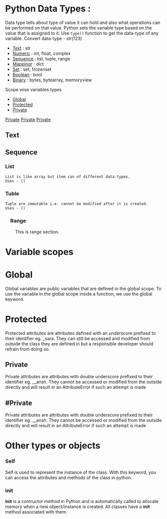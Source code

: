 # Python Data Types :

Data type tells about type of value it can hold and also what operations can be performed on that value.
Python sets the variable type based on the value that is assigned to it.
Use ```type()``` function to get the data-type of any variable.
Convert data-type - str(123)

- [Text](#Text)    : str
- [Numeric](#Numeric)    : int, float, complex
- [Sequence](#Sequence)    : list, tuple, range
- [Mappingr](#Mapping)    : dict
- [Set](#Set)    : set, frozenset
- [Boolean](#Boolean)    : bool
- [Binary](#Binary)    : bytes, bytearray, memoryview

Scope wise variables types
- [Global](#Global)
- [Protected](Protected)
- [Private](##Private)

[Private](Private)
[Private](private)
[Private](#private)

## Text
  
## Sequence
  ### List
    List is like array but item can of different data-types.
    Uses - []
    
### Tuble
    Tuple are immutable i.e. cannot be modified after it is created.
    Uses - ()
    
### &emsp;Range
&emsp;&emsp; This is range section.

# Variable scopes
# Global
Global variables are public variables that are defined in the global scope. To use the variable in the global scope inside a function, we use the global keyword.

# Protected
Protected attributes are attributes defined with an underscore prefixed to their identifier eg. \_sara. They can still be accessed and modified from outside the class they are defined in but a responsible developer should refrain from doing so.

## Private
Private attributes are attributes with double underscore prefixed to their identifier eg. \_\_ansh. They cannot be accessed or modified from the outside directly and will result in an AttributeError if such an attempt is made

## #Private
Private attributes are attributes with double underscore prefixed to their identifier eg. \_\_ansh. They cannot be accessed or modified from the outside directly and will result in an AttributeError if such an attempt is made

# Other types or objects

### Self
Self is used to represent the instance of the class. With this keyword, you can access the attributes and methods of the class in python.

### __init__
__init__ is a contructor method in Python and is automatically called to allocate memory when a new object/instance is created. All classes have a __init__ method associated with them.
